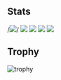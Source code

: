 ## Stats
/*![](http://github-profile-summary-cards.vercel.app/api/cards/profile-details?username=porChe1223&theme=gruvbox)*/
![](http://github-profile-summary-cards.vercel.app/api/cards/repos-per-language?username=porChe1223&theme=gruvbox)
![](http://github-profile-summary-cards.vercel.app/api/cards/most-commit-language?username=porChe1223&theme=gruvbox)
![](http://github-profile-summary-cards.vercel.app/api/cards/stats?username=porChe1223&theme=gruvbox)
![](http://github-profile-summary-cards.vercel.app/api/cards/productive-time?username=porChe1223&theme=gruvbox&utcOffset=9)

## Trophy
![trophy](https://github-profile-trophy.vercel.app/?username=porChe1223&theme=gruvbox)
